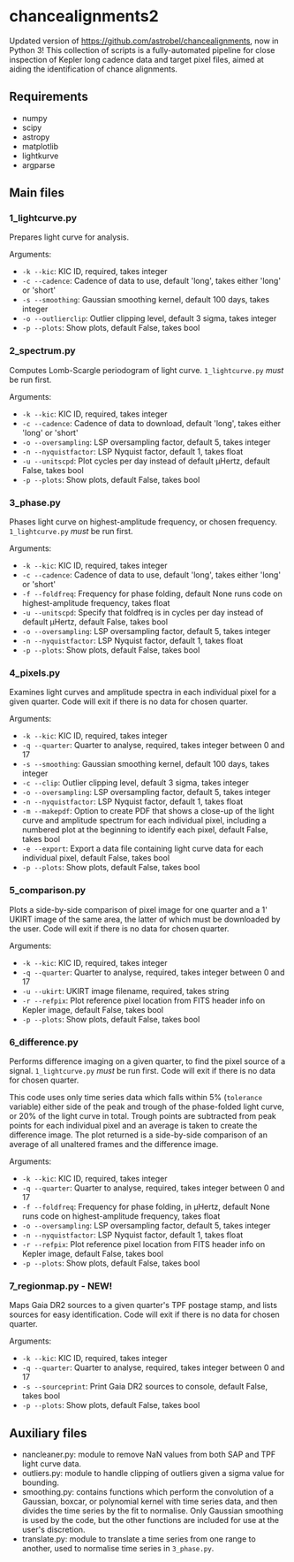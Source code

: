 # chancealignments2
Updated version of https://github.com/astrobel/chancealignments, now in Python 3! This collection of scripts is a fully-automated pipeline for close inspection of Kepler long cadence data and target pixel files, aimed at aiding the identification of chance alignments.

## Requirements

* numpy
* scipy
* astropy
* matplotlib
* lightkurve
* argparse

## Main files

### 1_lightcurve.py

Prepares light curve for analysis.

Arguments:
* `-k --kic`: KIC ID, required, takes integer
* `-c --cadence`: Cadence of data to use, default 'long', takes either 'long' or 'short'
* `-s --smoothing`: Gaussian smoothing kernel, default 100 days, takes integer
* `-o --outlierclip`: Outlier clipping level, default 3 sigma, takes integer
* `-p --plots`: Show plots, default False, takes bool

### 2_spectrum.py

Computes Lomb-Scargle periodogram of light curve. `1_lightcurve.py` _must_ be run first.

Arguments:
* `-k --kic`: KIC ID, required, takes integer
* `-c --cadence`: Cadence of data to download, default 'long', takes either 'long' or 'short'
* `-o --oversampling`: LSP oversampling factor, default 5, takes integer
* `-n --nyquistfactor`: LSP Nyquist factor, default 1, takes float
* `-u --unitscpd`: Plot cycles per day instead of default &mu;Hertz, default False, takes bool
* `-p --plots`: Show plots, default False, takes bool

### 3_phase.py

Phases light curve on highest-amplitude frequency, or chosen frequency. `1_lightcurve.py` _must_ be run first.

Arguments:
* `-k --kic`: KIC ID, required, takes integer
* `-c --cadence`: Cadence of data to use, default 'long', takes either 'long' or 'short'
* `-f --foldfreq`: Frequency for phase folding, default None runs code on highest-amplitude frequency, takes float
* `-u --unitscpd`: Specify that foldfreq is in cycles per day instead of default &mu;Hertz, default False, takes bool
* `-o --oversampling`: LSP oversampling factor, default 5, takes integer
* `-n --nyquistfactor`: LSP Nyquist factor, default 1, takes float
* `-p --plots`: Show plots, default False, takes bool

### 4_pixels.py

Examines light curves and amplitude spectra in each individual pixel for a given quarter. Code will exit if there is no data for chosen quarter.

Arguments:
* `-k --kic`: KIC ID, required, takes integer
* `-q --quarter`: Quarter to analyse, required, takes integer between 0 and 17
* `-s --smoothing`: Gaussian smoothing kernel, default 100 days, takes integer
* `-c --clip`: Outlier clipping level, default 3 sigma, takes integer
* `-o --oversampling`: LSP oversampling factor, default 5, takes integer
* `-n --nyquistfactor`: LSP Nyquist factor, default 1, takes float
* `-m --makepdf`: Option to create PDF that shows a close-up of the light curve and amplitude spectrum for each individual pixel, including a numbered plot at the beginning to identify each pixel, default False, takes bool
* `-e --export`: Export a data file containing light curve data for each individual pixel, default False, takes bool
* `-p --plots`: Show plots, default False, takes bool

### 5_comparison.py

Plots a side-by-side comparison of pixel image for one quarter and a 1' UKIRT image of the same area, the latter of which must be downloaded by the user. Code will exit if there is no data for chosen quarter.

Arguments:
* `-k --kic`: KIC ID, required, takes integer
* `-q --quarter`: Quarter to analyse, required, takes integer between 0 and 17
* `-u --ukirt`: UKIRT image filename, required, takes string
* `-r --refpix`: Plot reference pixel location from FITS header info on Kepler image, default False, takes bool
* `-p --plots`: Show plots, default False, takes bool

### 6_difference.py

Performs difference imaging on a given quarter, to find the pixel source of a signal. `1_lightcurve.py` _must_ be run first. Code will exit if there is no data for chosen quarter.

This code uses only time series data which falls within 5% (`tolerance` variable) either side of the peak and trough of the phase-folded light curve, or 20% of the light curve in total. Trough points are subtracted from peak points for each individual pixel and an average is taken to create the difference image. The plot returned is a side-by-side comparison of an average of all unaltered frames and the difference image.

Arguments:
* `-k --kic`: KIC ID, required, takes integer
* `-q --quarter`: Quarter to analyse, required, takes integer between 0 and 17
* `-f --foldfreq`: Frequency for phase folding, in &mu;Hertz, default None runs code on highest-amplitude frequency, takes float
* `-o --oversampling`: LSP oversampling factor, default 5, takes integer
* `-n --nyquistfactor`: LSP Nyquist factor, default 1, takes float
* `-r --refpix`: Plot reference pixel location from FITS header info on Kepler image, default False, takes bool
* `-p --plots`: Show plots, default False, takes bool

### 7_regionmap.py - NEW!

Maps Gaia DR2 sources to a given quarter's TPF postage stamp, and lists sources for easy identification. Code will exit if there is no data for chosen quarter.

Arguments:
* `-k --kic`: KIC ID, required, takes integer
* `-q --quarter`: Quarter to analyse, required, takes integer between 0 and 17
* `-s --sourceprint`: Print Gaia DR2 sources to console, default False, takes bool
* `-p --plots`: Show plots, default False, takes bool

## Auxiliary files

* nancleaner.py: module to remove NaN values from both SAP and TPF light curve data.
* outliers.py: module to handle clipping of outliers given a sigma value for bounding.
* smoothing.py: contains functions which perform the convolution of a Gaussian, boxcar, or polynomial kernel with time series data, and then divides the time series by the fit to normalise. Only Gaussian smoothing is used by the code, but the other functions are included for use at the user's discretion.
* translate.py: module to translate a time series from one range to another, used to normalise time series in `3_phase.py`.
